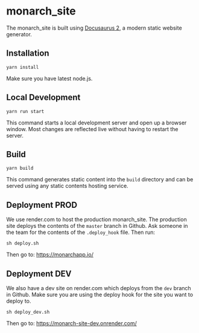 # monarch_site

The monarch_site is built using [Docusaurus 2](https://v2.docusaurus.io/), a modern static website generator.

## Installation

```
yarn install
```

Make sure you have latest node.js.

## Local Development

```
yarn run start
```

This command starts a local development server and open up a browser window. Most changes are reflected live without having to restart the server.

## Build

```
yarn build
```

This command generates static content into the `build` directory and can be served using any static contents hosting service.

## Deployment PROD

We use render.com to host the production monarch_site. The production site deploys the contents of the `master` branch in Github. Ask someone in the team for the contents of the `.deploy_hook` file. Then run:
```
sh deploy.sh
```

Then go to: https://monarchapp.io/

## Deployment DEV

We also have a dev site on render.com which deploys from the `dev` branch in Github. Make sure you are using the deploy hook for the site you want to deploy to.
```
sh deploy_dev.sh
```
Then go to: https://monarch-site-dev.onrender.com/
